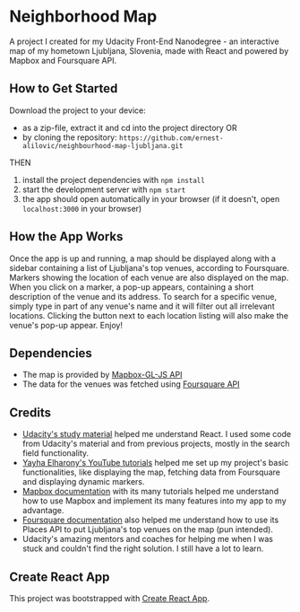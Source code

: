 # Neighborhood Map
A project I created for my Udacity Front-End Nanodegree - an interactive map of my hometown Ljubljana, Slovenia, made with React and powered by Mapbox and Foursquare API.

## How to Get Started
Download the project to your device:

* as a zip-file, extract it and cd into the project directory
OR
* by cloning the repository: ```https://github.com/ernest-alilovic/neighbourhood-map-ljubljana.git```

THEN
1. install the project dependencies with `npm install`
2. start the development server with `npm start`
3. the app should open automatically in your browser (if it doesn't, open `localhost:3000` in your browser)

## How the App Works
Once the app is up and running, a map should be displayed along with a sidebar containing a list of Ljubljana's top venues, according to Foursquare. 
Markers showing the location of each venue are also displayed on the map. When you click on a marker, a pop-up appears, containing a short description of the venue and its address. 
To search for a specific venue, simply type in part of any venue's name and it will filter out all irrelevant locations. Clicking the button next to each location listing will also make the venue's pop-up appear. Enjoy!

## Dependencies
* The map is provided by [Mapbox-GL-JS API](https://www.mapbox.com/mapbox-gl-js/api)
* The data for the venues was fetched using [Foursquare API](https://developer.foursquare.com/)

## Credits
* [Udacity's study material](https://classroom.udacity.com/nanodegrees/nd001/parts/c3e7b0d6-ffef-4421-b5fc-6df10fd0a1ae) helped me understand React. I used some code from Udacity's material and from previous projects, mostly in the search field functionality.
* [Yayha Elharony's YouTube tutorials](https://www.youtube.com/watch?v=ywdxLNjhBYw&list=PLgOB68PvvmWCGNn8UMTpcfQEiITzxEEA1) helped me set up my project's basic functionalities, like displaying the map, fetching data from Foursquare and displaying dynamic markers.
* [Mapbox documentation](https://www.mapbox.com/documentation/) with its many tutorials helped me understand how to use Mapbox and implement its many features into my app to my advantage.
* [Foursquare documentation](https://developer.foursquare.com/docs) also helped me understand how to use its Places API to put Ljubljana's top venues on the map (pun intended).
* Udacity's amazing mentors and coaches for helping me when I was stuck and couldn't find the right solution. I still have a lot to learn.

## Create React App

This project was bootstrapped with [Create React App](https://github.com/facebookincubator/create-react-app).
